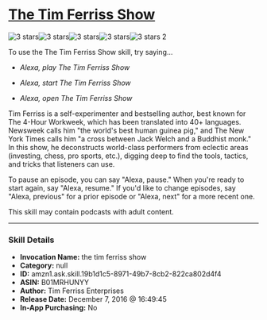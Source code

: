 # [The Tim Ferriss Show](http://alexa.amazon.com/#skills/amzn1.ask.skill.19b1d1c5-8971-49b7-8cb2-822ca802d4f4)
![3 stars](../../images/ic_star_black_18dp_1x.png)![3 stars](../../images/ic_star_black_18dp_1x.png)![3 stars](../../images/ic_star_black_18dp_1x.png)![3 stars](../../images/ic_star_border_black_18dp_1x.png)![3 stars](../../images/ic_star_border_black_18dp_1x.png) 2

To use the The Tim Ferriss Show skill, try saying...

* *Alexa, play The Tim Ferriss Show*

* *Alexa, start The Tim Ferriss Show*

* *Alexa, open The Tim Ferriss Show*

Tim Ferriss is a self-experimenter and bestselling author, best known for The 4-Hour Workweek, which has been translated into 40+ languages.  Newsweek calls him "the world's best human guinea pig," and The New York Times calls him "a cross between Jack Welch and a Buddhist monk."  In this show, he deconstructs world-class performers from eclectic areas (investing, chess, pro sports, etc.), digging deep to find the tools, tactics, and tricks that listeners can use.

To pause an episode, you can say "Alexa, pause." When you're ready to start again, say "Alexa, resume." If you'd like to change episodes, say "Alexa, previous" for a prior episode or "Alexa, next" for a more recent one.

This skill may contain podcasts with adult content.

***

### Skill Details

* **Invocation Name:** the tim ferriss show
* **Category:** null
* **ID:** amzn1.ask.skill.19b1d1c5-8971-49b7-8cb2-822ca802d4f4
* **ASIN:** B01MRHUNYY
* **Author:** Tim Ferriss Enterprises
* **Release Date:** December 7, 2016 @ 16:49:45
* **In-App Purchasing:** No
